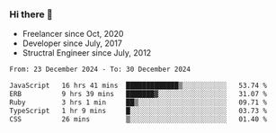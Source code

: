 ### Hi there 👋

- Freelancer since Oct, 2020
- Developer since July, 2017
- Structral Engineer since July, 2012

<!--START_SECTION:waka-->

```txt
From: 23 December 2024 - To: 30 December 2024

JavaScript   16 hrs 41 mins  █████████████▒░░░░░░░░░░░   53.74 %
ERB          9 hrs 39 mins   ███████▓░░░░░░░░░░░░░░░░░   31.07 %
Ruby         3 hrs 1 min     ██▒░░░░░░░░░░░░░░░░░░░░░░   09.71 %
TypeScript   1 hr 9 mins     █░░░░░░░░░░░░░░░░░░░░░░░░   03.73 %
CSS          26 mins         ▒░░░░░░░░░░░░░░░░░░░░░░░░   01.40 %
```

<!--END_SECTION:waka-->
